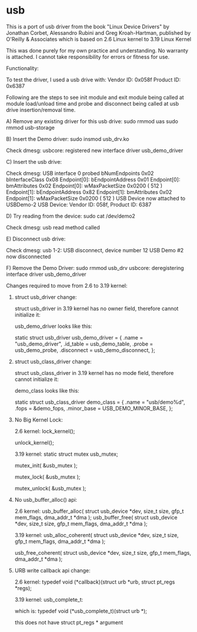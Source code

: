 # usb

This is a port of usb driver from the book "Linux Device Drivers" by
Jonathan Corbet, Alessandro Rubini and Greg Kroah-Hartman, published by 
O'Reilly & Associates which is based on 2.6 Linux kernel to 3.19 Linux
Kernel

This was done purely for my own practice and understanding. No warranty
is attached. I cannot take responsibility for errors or fitness for use.

Functionality:

To test the driver, I used a usb drive with:
Vendor ID: 0x058f
Product ID: 0x6387

Following are the steps to see init module and exit module being called at
module load/unload time and probe and disconnect being called at usb drive
insertion/removal time.

A) Remove any existing driver for this usb drive:
   sudo rmmod uas
   sudo rmmod usb-storage

B) Insert the Demo driver:
   sudo insmod usb_drv.ko

   Check dmesg:
   usbcore: registered new interface driver usb_demo_driver

C) Insert the usb drive:
   
   Check dmesg:
   USB interface 0 probed
   bNumEndpoints 0x02
   bInterfaceClass 0x08
   Endpoint[0]: bEndpointAddress 0x01
   Endpoint[0]: bmAttributes     0x02
   Endpoint[0]: wMaxPacketSize   0x0200 ( 512 )
   Endpoint[1]: bEndpointAddress 0x82
   Endpoint[1]: bmAttributes     0x02
   Endpoint[1]: wMaxPacketSize   0x0200 ( 512 )
   USB Device now attached to USBDemo-2
   USB Device: Vendor ID: 058f, Product ID: 6387

D) Try reading from the device:
   sudo cat /dev/demo2

   Check dmesg:
   usb read method called
 
E) Disconnect usb drive:

   Check dmesg:
   usb 1-2: USB disconnect, device number 12
   USB Demo #2 now disconnected

F) Remove the Demo Driver:
   sudo rmmod usb_drv
   usbcore: deregistering interface driver usb_demo_driver

Changes required to move from 2.6 to 3.19 kernel:

1) struct usb_driver change:

   struct usb_driver in 3.19 kernel has no owner field, therefore
   cannot initialize it:

   usb_demo_driver looks like this:

   static struct usb_driver usb_demo_driver = {
        .name = "usb_demo_driver",
        .id_table = usb_demo_table,
        .probe = usb_demo_probe,
        .disconnect = usb_demo_disconnect,
   };

2) struct usb_class_driver change:

   struct usb_class_driver in 3.19 kernel has no mode field, therefore
   cannot initialize it:

   demo_class looks like this:

   static struct usb_class_driver demo_class = {
        .name = "usb/demo%d",
        .fops = &demo_fops,
        .minor_base = USB_DEMO_MINOR_BASE,
   };
				    
3) No Big Kernel Lock:
   
   2.6 kernel:
   lock_kernel();

   unlock_kernel();

   3.19 kernel:
   static struct mutex usb_mutex;

   mutex_init( &usb_mutex );

   mutex_lock( &usb_mutex );

   mutex_unlock( &usb_mutex );

4) No usb_buffer_alloc() api:

   2.6 kernel:
   usb_buffer_alloc( struct usb_device *dev, size_t size, gfp_t mem_flags,
                     dma_addr_t *dma );
   usb_buffer_free( struct usb_device *dev, size_t size, gfp_t mem_flags,
                    dma_addr_t *dma );

   3.19 kernel:
   usb_alloc_coherent( struct usb_device *dev, size_t size, gfp_t mem_flags,
                       dma_addr_t *dma );

   usb_free_coherent( struct usb_device *dev, size_t size, gfp_t mem_flags,
                      dma_addr_t *dma );
   
5) URB write callback api change:
   
   2.6 kernel:
   typedef void (*callback)(struct urb *urb, struct pt_regs *regs);

   3.19 kernel:
   usb_complete_t:
  
   which is:
   typedef void (*usb_complete_t)(struct urb *);

   this does not have struct pt_regs * argument
